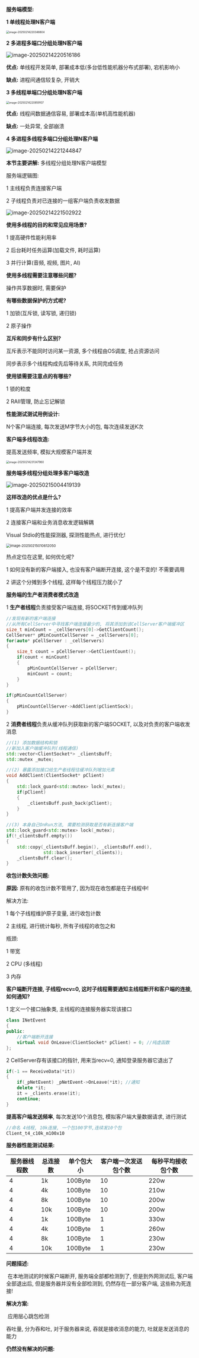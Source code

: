 **服务端模型:** 

**1 单线程处理N客户端**

<img src="%E5%A4%9A%E7%BA%BF%E7%A8%8B%E7%BD%91%E7%BB%9C%E7%A8%8B%E5%BA%8F/image-20250214220346604.png" alt="image-20250214220346604" style="zoom:50%;" />

**2 多进程多端口分组处理N客户端**

![image-20250214220516186](%E5%A4%9A%E7%BA%BF%E7%A8%8B%E7%BD%91%E7%BB%9C%E7%A8%8B%E5%BA%8F/image-20250214220516186.png)

**优点:** 单线程开发简单, 部署成本低(多台低性能机器分布式部署), 宕机影响小

**缺点:** 进程间通信较复杂, 开销大



**3 多线程单端口分组处理N客户端**

<img src="%E5%A4%9A%E7%BA%BF%E7%A8%8B%E7%BD%91%E7%BB%9C%E7%A8%8B%E5%BA%8F/image-20250214220859107.png" alt="image-20250214220859107" style="zoom:50%;" />

**优点:** 线程间数据通信容易, 部署成本高(单机高性能机器)

**缺点:** 一处异常, 全部崩溃



**4 多进程多线程多端口分组处理N客户端**

![image-20250214221244847](%E5%A4%9A%E7%BA%BF%E7%A8%8B%E7%BD%91%E7%BB%9C%E7%A8%8B%E5%BA%8F/image-20250214221244847.png)





**本节主要讲解:** 多线程分组处理N客户端模型

服务端逻辑图: 

1 主线程负责连接客户端

2 子线程负责对已连接的一组客户端负责收发数据

![image-20250214221502922](%E5%A4%9A%E7%BA%BF%E7%A8%8B%E7%BD%91%E7%BB%9C%E7%A8%8B%E5%BA%8F/image-20250214221502922.png)



**使用多线程的目的和常见应用场景?**

1 提高硬件性能利用率

2 后台耗时任务运算(加载文件, 耗时运算)

3 并行计算(音频, 视频, 图片, AI)



**使用多线程需要注意哪些问题?**

操作共享数据时, 需要保护



**有哪些数据保护的方式呢?** 

1 加锁(互斥锁, 读写锁, 递归锁)

2 原子操作



**互斥和同步有什么区别?** 

互斥表示不能同时访问某一资源,  多个线程由OS调度, 抢占资源访问

同步表示多个线程构成先后等待关系, 共同完成任务



**使用锁需要注意点的有哪些?** 

1 锁的粒度

2 RAII管理, 防止忘记解锁





**性能测试测试用例设计:** 

N个客户端连接, 每次发送M字节大小的包, 每次连续发送K次





**客户端多线程改造:** 

提高发送频率, 模拟大规模客户端并发

<img src="%E5%A4%9A%E7%BA%BF%E7%A8%8B%E7%BD%91%E7%BB%9C%E7%A8%8B%E5%BA%8F/image-20250214231347960.png" alt="image-20250214231347960" style="zoom:50%;" />







**服务端多线程分组处理多客户端改造**

![image-20250215004419139](%E5%A4%9A%E7%BA%BF%E7%A8%8B%E7%BD%91%E7%BB%9C%E7%A8%8B%E5%BA%8F/image-20250215004419139.png)

**这样改造的优点是什么?** 

1 提高客户端并发连接的效率

2 连接客户端和业务消息收发逻辑解耦





Visual Stdio的性能探测器, 探测性能热点, 进行优化!

<img src="%E5%A4%9A%E7%BA%BF%E7%A8%8B%E7%BD%91%E7%BB%9C%E7%A8%8B%E5%BA%8F/image-20250215010612050.png" alt="image-20250215010612050" style="zoom: 67%;" />

热点定位在这里, 如何优化呢? 

1 如何没有新的客户端接入, 也没有客户端断开连接,  这个是不变的! 不需要调用

2 讲这个分摊到多个线程, 这样每个线程压力就小了





**服务端的生产者消费者模式改造**

1 **生产者线程**负责接受客户端连接, 将SOCKET传到缓冲队列

```c++
//发现有新的客户端连接
//从所有CellServer中寻找客户端连接最少的, 将其添加到该CellServer客户端缓冲区
size_t minCount = _cellServers[0]->GetClientCount();
CellServer* pMinCountCellServer = _cellServers[0];
for(auto* pCellServer : _cellServers)
{
    size_t count = pCellServer->GetClientCount();
    if(count < minCount)
    {
        pMinCountCellServer = pCellServer;
        minCount = count;
    }
}

if(pMinCountCellServer)
{
    pMinCountCellServer->AddClient(pClientSock);
}
```



2 **消费者线程**负责从缓冲队列获取新的客户端SOCKET, 以及对负责的客户端收发消息

```c++
//(1) 添加数据结构和锁
//新加入客户端缓冲队列(线程通信)
std::vector<ClientSocket*> _clientsBuff;
std::mutex _mutex;

//(2) 暴露添加接口给生产者线程往缓冲队列增加元素
void AddClient(ClientSocket* pClient)
{
    std::lock_guard<std::mutex> lock(_mutex);
    if(pClient)
    {
        _clientsBuff.push_back(pClient);
    }
}

//(3) 本身自己OnRun方法, 需要检测获取是否有新连接客户端
std::lock_guard<std::mutex> lock(_mutex);
if(!_clientsBuff.empty())
{
    std::copy(_clientsBuff.begin(), _clientsBuff.end(), 
              std::back_inserter(_clients));
    _clientsBuff.clear();
}
```



**收包计数失效问题:** 

**原因:** 原有的收包计数不管用了, 因为现在收包都是在子线程中! 

解决方法: 

1 每个子线程维护原子变量, 进行收包计数

2 主线程, 进行统计每秒, 所有子线程的收包之和



瓶颈: 

1 带宽

2 CPU (多线程)

3 内存





**客户端断开连接, 子线程recv=0,  这时子线程需要通知主线程断开和客户端的连接, 如何通知?**

1 定义一个接口抽象类,  主线程的连接服务器实现该接口

```c++
class INetEvent
{
public:
    //客户端断开连接
    virtual void OnLeave(ClientSocket* pClient) = 0; //纯虚函数 
};
```

2 CellServer存有该接口的指针, 用来当recv=0, 通知登录服务器它退出了

```c++
if(-1 == ReceiveData(*it))
{
    if(_pNetEvent) _pNetEvent->OnLeave(*it); //通知
    delete *it;
    it = _clients.erase(it);
    continue;
}
```





**提高客户端发送频率**, 每次发送10个消息包, 模拟客户端大量数据请求, 进行测试

```c++
//命名 4线程, 10k连接, 一个包100字节,连续发10个包
Client_t4_c10k_m100x10
```





**服务器性能测试结果:** 

| 服务器线程数 | 总连接数 | 单个包大小 | 客户端一次发送包个数 | 每秒平均接收包个数 |
| ------------ | -------- | ---------- | -------------------- | ------------------ |
| 4            | 1k       | 100Byte    | 10                   | 220w               |
| 4            | 4k       | 100Byte    | 10                   | 210w               |
| 4            | 8k       | 100Byte    | 10                   | 200w               |
| 4            | 10k      | 100Byte    | 10                   | 200w               |
| 4            | 1k       | 100Byte    | 1                    | 330w               |
| 4            | 4k       | 100Byte    | 1                    | 260w               |
| 4            | 8k       | 100Byte    | 1                    | 230w               |
| 4            | 10k      | 100Byte    | 1                    | 230w               |



**问题描述:** 

​	在本地测试的时候客户端断开,  服务端全部都检测到了, 但是到外网测试后, 客户端全部退出后, 但是服务器并没有全部检测到,  仍然存在一部分客户端,  这些称为死连接!

**解决方案:** 

​	应用层心跳包检测



吞吐量, 分为吞和吐, 对于服务器来说, 吞就是接收消息的能力, 吐就是发送消息的能力



**仍然没有解决的问题:** 



